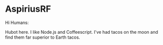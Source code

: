 # AspiriusRF

Hi Humans:

Hubot here. I like Node.js and Coffeescript.
I've had tacos on the moon and find them far superior to Earth tacos.
